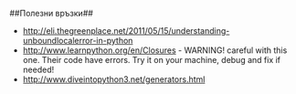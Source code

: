 ##Полезни връзки##
* http://eli.thegreenplace.net/2011/05/15/understanding-unboundlocalerror-in-python
* http://www.learnpython.org/en/Closures - WARNING! careful with this one. Their code have errors. Try it on your machine, debug and fix if needed!
* http://www.diveintopython3.net/generators.html
